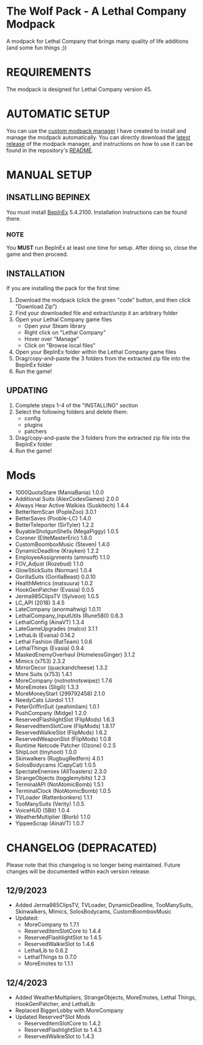 # The Wolf Pack - A Lethal Company Modpack
A modpack for Lethal Company that brings many quality of life additions (and some fun things ;))

# REQUIREMENTS
The modpack is designed for Lethal Company version 45.  

# AUTOMATIC SETUP
You can use the [custom modpack manager](https://github.com/m-riley04/LethalCompanyModpackInstaller) I have created to install and manage the modpack automatically. You can directly download the [latest release](https://github.com/m-riley04/LethalCompanyModpackInstaller/releases) of the modpack manager, and instructions on how to use it can be found in the repository's [README](https://github.com/m-riley04/LethalCompanyModpackInstaller/blob/master/README.md).

# MANUAL SETUP
## INSATLLING BEPINEX
You must install [BepInEx](https://thunderstore.io/c/lethal-company/p/BepInEx/BepInExPack/) 5.4.2100. 
Installation instructions can be found there. 
### NOTE
You **MUST** run BepInEx at least one time for setup. After doing so, close the game and then proceed.

## INSTALLATION
If you are installing the pack for the first time:
1. Download the modpack (click the green "code" button, and then click "Download Zip")
2. Find your downloaded file and extract/unzip it an arbitrary folder
3. Open your Lethal Company game files
    - Open your Steam library
    - Right click on "Lethal Company"
    - Hover over "Manage"
    - Click on "Browse local files"
4. Open your BepInEx folder within the Lethal Company game files
5. Drag/copy-and-paste the 3 folders from the extracted zip file into the BepInEx folder
6. Run the game!

## UPDATING
1. Complete steps 1-4 of the "INSTALLING" section
2. Select the following folders and delete them:
    - config
    - plugins
    - patchers
3. Drag/copy-and-paste the 3 folders from the extracted zip file into the BepInEx folder
4. Run the game!

# Mods
- 1000QuotaStare (ManiaBania)             1.0.0
- Additional Suits (AlexCodesGames)       2.0.0
- Always Hear Active Walkies (Suskitech)  1.4.4
- BetterItemScan (PopleZoo)               3.0.1
- BetterSaves (Pooble-LC)                 1.4.0
- BetterTeleporter (SirTyler)             1.2.2
- BuyableShotgunShells (MegaPiggy)        1.0.5
- Coroner (EliteMasterEric)               1.6.0
- CustomBoomboxMusic (Steven)             1.4.0
- DynamicDeadline (Krayken)               1.2.2
- EmployeeAssignments (amnsoft)           1.1.0
- FOV_Adjust (Rozebud)                    1.1.0
- GlowStickSuits (Norman)                 1.0.4
- GorillaSuits (GorillaBeast)             0.0.10
- HealthMetrics (matsuura)                1.0.2
- HookGenPatcher (Evasia)                 0.0.5
- Jerma985ClipsTV (Sylveon)               1.0.5
- LC_API (2018)                           3.4.5
- LateCompany (anormaltwig)               1.0.11
- LethalCompany_InputUtils (Rune580)      0.6.3
- LethalConfig (AinaVT)                   1.3.4
- LateGameUpgrades (malco)                3.1.1
- LethaLib (Evaisa)                       0.14.2
- Lethal Fashion (BatTeam)                1.0.6
- LethalThings (Evasia)                   0.9.4
- MaskedEnemyOverhaul (HomelessGinger)    3.1.2
- Mimics (x753)                           2.3.2
- MirrorDecor (quackandcheese)            1.3.2
- More Suits (x753)                       1.4.1
- MoreCompany (notnotnotswipez)           1.7.6
- MoreEmotes (Sligili)                    1.3.3
- MoreMoneyStart (299792458)              2.1.0
- NeedyCats (Jordo)                       1.1.1
- PeterGriffinSuit (yeahimliam)           1.0.1
- PushCompany (Midge)                     1.2.0
- ReservedFlashlightSlot (FlipMods)       1.6.3
- ReservedItemSlotCore (FlipMods)         1.8.17
- ReservedWalkieSlot (FlipMods)           1.6.2
- ReservedWeaponSlot (FlipMods)           1.0.8
- Runtime Netcode Patcher (Ozone)         0.2.5
- ShipLoot (tinyhoot)                     1.0.0
- Skinwalkers (RugbugRedfern)             4.0.1
- SolosBodycams (CapyCat)                 1.0.5
- SpectateEnemies (AllToasters)           2.3.0
- StrangeObjects (togglemybits)           1.2.3
- TerminalAPI (NotAtomicBomb)             1.5.1
- TerminalClock (NotAtomicBomb)           1.0.5
- TVLoader (Rattenbonkers)                1.1.1
- TooManySuits (Verity)                   1.0.5
- VoiceHUD (5Bit)                         1.0.4
- WeatherMultiplier (Blorb)               1.1.0
- YippeeScrap (AinaVT)                    1.0.7

# CHANGELOG (DEPRACATED)
Please note that this changelog is no longer being maintained. Future changes will be documented within each version release.

## 12/9/2023
- Added Jerma985ClipsTV, TVLoader, DynamicDeadline, TooManySuits, Skinwalkers, Mimics, SolosBodycams, CustomBoomboxMusic
- Updated:
    - MoreCompany to 1.7.1
    - ReservedItemSlotCore to 1.4.4
    - ReservedFlashlightSlot to 1.4.5
    - ReservedWalkieSlot to 1.4.6
    - LethalLib to 0.6.2
    - LethalThings to 0.7.0
    - MoreEmotes to 1.1.1

## 12/4/2023
- Added WeatherMultipliers, StrangeObjects, MoreEmotes, Lethal Things, HookGenPatcher, and LethalLib
- Replaced BiggerLobby with MoreCompany
- Updated Reserved*Slot Mods
    - ReservedItemSlotCore to 1.4.2
    - ReservedFlashlightSlot to 1.4.3
    - ReservedWalkieSlot to 1.4.3